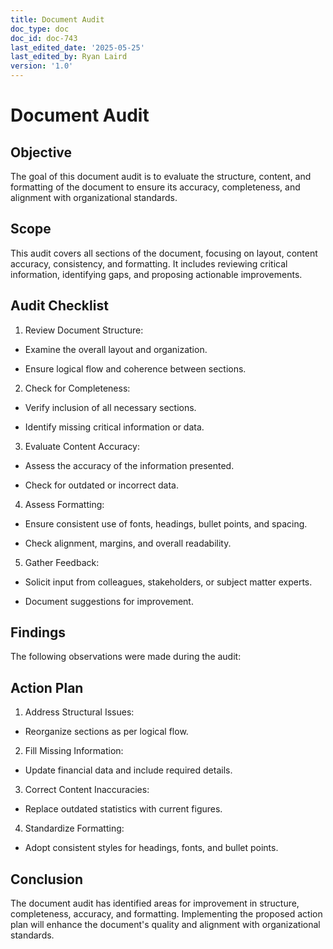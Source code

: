 ```yaml
---
title: Document Audit
doc_type: doc
doc_id: doc-743
last_edited_date: '2025-05-25'
last_edited_by: Ryan Laird
version: '1.0'
---
```


# Document Audit

## Objective

The goal of this document audit is to evaluate the structure, content, and formatting of the document to ensure its accuracy, completeness, and alignment with organizational standards.

## Scope

This audit covers all sections of the document, focusing on layout, content accuracy, consistency, and formatting. It includes reviewing critical information, identifying gaps, and proposing actionable improvements.

## Audit Checklist

1. Review Document Structure:

- Examine the overall layout and organization.

- Ensure logical flow and coherence between sections.

2. Check for Completeness:

- Verify inclusion of all necessary sections.

- Identify missing critical information or data.

3. Evaluate Content Accuracy:

- Assess the accuracy of the information presented.

- Check for outdated or incorrect data.

4. Assess Formatting:

- Ensure consistent use of fonts, headings, bullet points, and spacing.

- Check alignment, margins, and overall readability.

5. Gather Feedback:

- Solicit input from colleagues, stakeholders, or subject matter experts.

- Document suggestions for improvement.

## Findings

The following observations were made during the audit:

<!-- Unsupported block type: table -->

## Action Plan

1. Address Structural Issues:

- Reorganize sections as per logical flow.

2. Fill Missing Information:

- Update financial data and include required details.

3. Correct Content Inaccuracies:

- Replace outdated statistics with current figures.

4. Standardize Formatting:

- Adopt consistent styles for headings, fonts, and bullet points.

## Conclusion

The document audit has identified areas for improvement in structure, completeness, accuracy, and formatting. Implementing the proposed action plan will enhance the document's quality and alignment with organizational standards.

<!-- Unsupported block type: child_page -->
